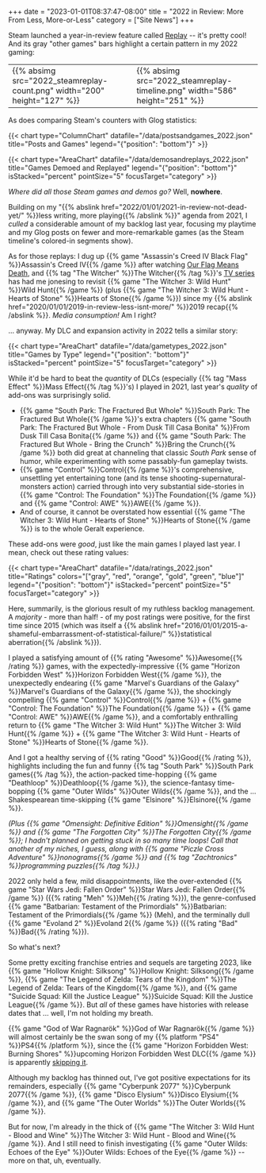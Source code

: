 +++
date = "2023-01-01T08:37:47-08:00"
title = "2022 in Review: More From Less, More-or-Less"
category = ["Site News"]
+++

Steam launched a year-in-review feature called <a href="https://store.steampowered.com/replay">Replay</a> -- it's pretty cool!  And its gray "other games" bars highlight a certain pattern in my 2022 gaming:

<table><tr><td>
{{% absimg src="2022_steamreplay-count.png" width="200" height="127" %}}
</td><td>
{{% absimg src="2022_steamreplay-timeline.png" width="586" height="251" %}}
</td></tr></table>

As does comparing Steam's counters with Glog statistics:

{{< chart type="ColumnChart" datafile="/data/postsandgames_2022.json" title="Posts and Games" legend="{\"position\": \"bottom\"}" >}}

{{< chart type="AreaChart" datafile="/data/demosandreplays_2022.json" title="Games Demoed and Replayed" legend="{\"position\": \"bottom\"}" isStacked="percent" pointSize="5" focusTarget="category" >}}

<i>Where did all those Steam games and demos go?</i>  Well, <b>nowhere</b>.

Building on my "{{% abslink href="2022/01/01/2021-in-review-not-dead-yet/" %}}less writing, more playing{{% /abslink %}}" agenda from 2021, I <i>culled</i> a considerable amount of my backlog last year, focusing my playtime and my Glog posts on fewer and more-remarkable games (as the Steam timeline's colored-in segments show).

As for those replays: I dug up {{% game "Assassin's Creed IV Black Flag" %}}Assassin's Creed IV{{% /game %}} after watching <a href="https://www.imdb.com/title/tt11000902/">Our Flag Means Death</a>, and {{% tag "The Witcher" %}}The Witcher{{% /tag %}}'s <a href="https://www.imdb.com/title/tt5180504/">TV series</a> has had me jonesing to revisit {{% game "The Witcher 3: Wild Hunt" %}}Wild Hunt{{% /game %}} (plus {{% game "The Witcher 3: Wild Hunt - Hearts of Stone" %}}Hearts of Stone{{% /game %}}) since my {{% abslink href="2020/01/01/2019-in-review-less-isnt-more/" %}}2019 recap{{% /abslink %}}.  <i>Media consumption!</i>  Am I right?

... anyway.  My DLC and expansion activity in 2022 tells a similar story:

{{< chart type="AreaChart" datafile="/data/gametypes_2022.json" title="Games by Type" legend="{\"position\": \"bottom\"}" isStacked="percent" pointSize="5" focusTarget="category" >}}

While it'd be hard to beat the <i>quantity</i> of DLCs (especially {{% tag "Mass Effect" %}}Mass Effect{{% /tag %}}'s) I played in 2021, last year's <i>quality</i> of add-ons was surprisingly solid.

* {{% game "South Park: The Fractured But Whole" %}}South Park: The Fractured But Whole{{% /game %}}'s extra chapters {{% game "South Park: The Fractured But Whole - From Dusk Till Casa Bonita" %}}From Dusk Till Casa Bonita{{% /game %}} and {{% game "South Park: The Fractured But Whole - Bring the Crunch" %}}Bring the Crunch{{% /game %}} both did great at channeling that classic <i>South Park</i> sense of humor, while experimenting with some passably-fun gameplay twists.
* {{% game "Control" %}}Control{{% /game %}}'s comprehensive, unsettling yet entertaining tone (and its tense shooting-supernatural-monsters action) carried through into very substantial side-stories in {{% game "Control: The Foundation" %}}The Foundation{{% /game %}} and {{% game "Control: AWE" %}}AWE{{% /game %}}.
* And of course, it cannot be overstated how essential {{% game "The Witcher 3: Wild Hunt - Hearts of Stone" %}}Hearts of Stone{{% /game %}} is to the whole Geralt experience.

These add-ons were <i>good</i>, just like the main games I played last year.  I mean, check out these rating values:

{{< chart type="AreaChart" datafile="/data/ratings_2022.json" title="Ratings" colors="[\"gray\", \"red\", \"orange\", \"gold\", \"green\", \"blue\"]" legend="{\"position\": \"bottom\"}" isStacked="percent" pointSize="5" focusTarget="category" >}}

Here, summarily, is the glorious result of my ruthless backlog management.  A <i>majority</i> - more than half! - of my post ratings were positive, for the first time since 2015 (which was itself a {{% abslink href="2016/01/01/2015-a-shameful-embarrassment-of-statistical-failure/" %}}statistical aberration{{% /abslink %}}).

I played a satisfying amount of {{% rating "Awesome" %}}Awesome{{% /rating %}} games, with the expectedly-impressive {{% game "Horizon Forbidden West" %}}Horizon Forbidden West{{% /game %}}, the unexpectedly endearing {{% game "Marvel's Guardians of the Galaxy" %}}Marvel's Guardians of the Galaxy{{% /game %}}, the shockingly compelling {{% game "Control" %}}Control{{% /game %}} + {{% game "Control: The Foundation" %}}The Foundation{{% /game %}} + {{% game "Control: AWE" %}}AWE{{% /game %}}, and a comfortably enthralling return to {{% game "The Witcher 3: Wild Hunt" %}}The Witcher 3: Wild Hunt{{% /game %}} + {{% game "The Witcher 3: Wild Hunt - Hearts of Stone" %}}Hearts of Stone{{% /game %}}.

And I got a healthy serving of {{% rating "Good" %}}Good{{% /rating %}}, highlights including the fun and funny {{% tag "South Park" %}}South Park games{{% /tag %}}, the action-packed time-hopping {{% game "Deathloop" %}}Deathloop{{% /game %}}, the science-fantasy time-bopping {{% game "Outer Wilds" %}}Outer Wilds{{% /game %}}, and the ... Shakespearean time-skipping {{% game "Elsinore" %}}Elsinore{{% /game %}}.

<i>(Plus {{% game "Omensight: Definitive Edition" %}}Omensight{{% /game %}} and {{% game "The Forgotten City" %}}The Forgotten City{{% /game %}}; I hadn't planned on getting stuck in so many time loops!  Call that another of my niches, I guess, along with {{% game "Piczle Cross Adventure" %}}nonograms{{% /game %}} and {{% tag "Zachtronics" %}}programming puzzles{{% /tag %}}.)</i>

2022 only held a few, mild disappointments, like the over-extended {{% game "Star Wars Jedi: Fallen Order" %}}Star Wars Jedi: Fallen Order{{% /game %}} ({{% rating "Meh" %}}Meh{{% /rating %}}), the genre-confused {{% game "Batbarian: Testament of the Primordials" %}}Batbarian: Testament of the Primordials{{% /game %}} (Meh), and the terminally dull {{% game "Evoland 2" %}}Evoland 2{{% /game %}} ({{% rating "Bad" %}}Bad{{% /rating %}}).

So what's next?

Some pretty exciting franchise entries and sequels are targeting 2023, like {{% game "Hollow Knight: Silksong" %}}Hollow Knight: Silksong{{% /game %}}, {{% game "The Legend of Zelda: Tears of the Kingdom" %}}The Legend of Zelda: Tears of the Kingdom{{% /game %}}, and {{% game "Suicide Squad: Kill the Justice League" %}}Suicide Squad: Kill the Justice League{{% /game %}}.  But <i>all</i> of these games have histories with release dates that ... well, I'm not holding my breath.

{{% game "God of War Ragnarök" %}}God of War Ragnarök{{% /game %}} will almost certainly be the swan song of my {{% platform "PS4" %}}PS4{{% /platform %}}, since the {{% game "Horizon Forbidden West: Burning Shores" %}}upcoming Horizon Forbidden West DLC{{% /game %}} is apparently <a href="https://www.ign.com/articles/horizon-forbidden-west-burning-shores-dlc-announced-exclusive-to-ps5">skipping it</a>.

Although my backlog has thinned out, I've got positive expectations for its remainders, especially {{% game "Cyberpunk 2077" %}}Cyberpunk 2077{{% /game %}}, {{% game "Disco Elysium" %}}Disco Elysium{{% /game %}}, and {{% game "The Outer Worlds" %}}The Outer Worlds{{% /game %}}.

But for now, I'm already in the thick of {{% game "The Witcher 3: Wild Hunt - Blood and Wine" %}}The Witcher 3: Wild Hunt - Blood and Wine{{% /game %}}.  And I still need to finish investigating {{% game "Outer Wilds: Echoes of the Eye" %}}Outer Wilds: Echoes of the Eye{{% /game %}} -- more on that, uh, eventually.
